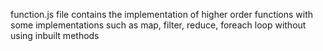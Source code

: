 function.js file contains the implementation of higher order functions with some implementations such as map, filter, reduce, foreach loop without using inbuilt methods
